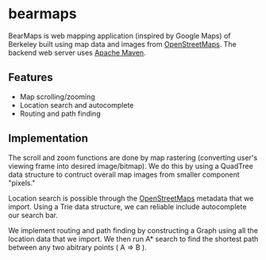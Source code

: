 # bearmaps

BearMaps is web mapping application (inspired by Google Maps) of Berkeley built using map data and images from [OpenStreetMaps](https://www.openstreetmap.org/). The backend web server uses [Apache Maven](https://maven.apache.org/).

## Features ##
* Map scrolling/zooming 
* Location search and autocomplete
* Routing and path finding

## Implementation ##
The scroll and zoom functions are done by map rastering (converting user's viewing frame into desired image/bitmap). We do this by using a QuadTree data structure to contruct overall map images from smaller component "pixels."

Location search is possible through the [OpenStreetMaps](https://www.openstreetmap.org/) metadata that we import. Using a Trie data structure, we can reliable include autocomplete our search bar.

We implement routing and path finding by constructing a Graph using all the location data that we import. We then run A* search to find the shortest path between any two abitrary points ( A ⇒  B ).